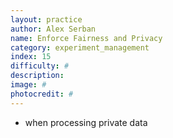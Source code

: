 ```yaml
---
layout: practice
author: Alex Serban
name: Enforce Fairness and Privacy
category: experiment_management
index: 15
difficulty: #
description:
image: #
photocredit: #
---
```



- when processing private data